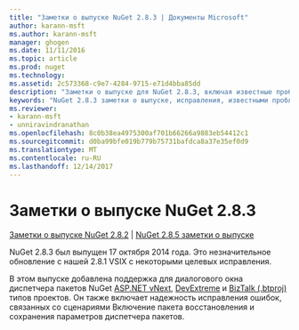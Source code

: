 ```yaml
---
title: "Заметки о выпуске NuGet 2.8.3 | Документы Microsoft"
author: karann-msft
ms.author: karann-msft
manager: ghogen
ms.date: 11/11/2016
ms.topic: article
ms.prod: nuget
ms.technology: 
ms.assetid: 2c573368-c9e7-4284-9715-e71d4bba85dd
description: "Заметки о выпуске для NuGet 2.8.3, включая известные проблемы, исправленные ошибки, добавленные функции и DCR."
keywords: "NuGet 2.8.3 заметки о выпуске, исправления, известными проблемами, добавлены функции, DCR"
ms.reviewer:
- karann-msft
- unniravindranathan
ms.openlocfilehash: 8c0b38ea4975300af701b66266a9883eb54412c1
ms.sourcegitcommit: d0ba99bfe019b779b75731bafdca8a37e35ef0d9
ms.translationtype: MT
ms.contentlocale: ru-RU
ms.lasthandoff: 12/14/2017
---
```

# <a name="nuget-283-release-notes"></a>Заметки о выпуске NuGet 2.8.3

[Заметки о выпуске NuGet 2.8.2](../release-notes/nuget-2.8.2.md) | [NuGet 2.8.5 заметки о выпуске](../release-notes/nuget-2.8.5.md)

NuGet 2.8.3 был выпущен 17 октября 2014 года. Это незначительное обновление с нашей 2.8.1 VSIX с некоторыми целевых исправления.

В этом выпуске добавлена поддержка для диалогового окна диспетчера пакетов NuGet [ASP.NET vNext](http://www.asp.net/vnext), [DevExtreme](http://js.devexpress.com/) и [BizTalk (.btproj)](http://msdn.microsoft.com/library/aa577497.aspx) типов проектов. Он также включает надежность исправления ошибок, связанных со сценариями Включение пакета восстановления и сохранения параметров диспетчера пакетов.
